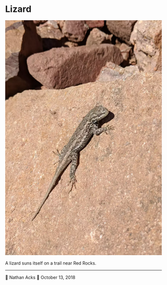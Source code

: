 # Lizard

![A brown lizard suns itself on a red rock](assets/9733d45216328b7b6ea920c03d900e0f.webp)

A lizard suns itself on a trail near Red Rocks.

- - - -

👤 Nathan Acks
📅 October 13, 2018
